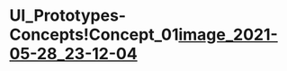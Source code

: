 # UI_Prototypes-Concepts!Concept_01[image_2021-05-28_23-12-04](https://user-images.githubusercontent.com/51298487/135972757-4a6476ee-7f10-4f0a-b033-ec73f5d3f289.png)
